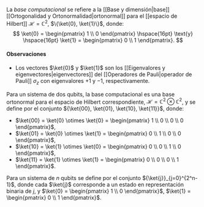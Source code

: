 La _base computacional_ se refiere a la [[Base y dimensión|base]] [[Ortogonalidad y Ortonormalidad|ortonormal]] para el [[espacio de Hilbert]] $\mathcal{H} = \mathbb{C}^2$, $\{\ket{0}, \ket{1}\}$, donde:
$$
\ket{0} = \begin{pmatrix} 1 \\ 0 \end{pmatrix} \hspace{16pt} \text{y} \hspace{16pt} \ket{1} = \begin{pmatrix} 0 \\ 1 \end{pmatrix}.
$$
#### Observaciones
* Los vectores $\ket{0}$ y $\ket{1}$ son los [[Eigenvalores y eigenvectores|eigenvectores]] del [[Operadores de Pauli|operador de Pauli]] $\sigma_z$ con eigenvalores $+1$ y $-1$, respectivamente.

Para un sistema de dos qubits, la base computacional es una base ortonormal para el espacio de Hilbert correspondiente, $\mathcal{H} = \mathbb{C}^2 \otimes \mathbb{C}^2$, y se define por el conjunto ${\ket{00}, \ket{01}, \ket{10}, \ket{11}}$, donde:

- $\ket{00} = \ket{0} \otimes \ket{0} = \begin{pmatrix} 1 \\ 0 \\ 0 \\ 0 \end{pmatrix}$,
- $\ket{01} = \ket{0} \otimes \ket{1} = \begin{pmatrix} 0 \\ 1 \\ 0 \\ 0 \end{pmatrix}$,
- $\ket{10} = \ket{1} \otimes \ket{0} = \begin{pmatrix} 0 \\ 0 \\ 1 \\ 0 \end{pmatrix}$,
- $\ket{11} = \ket{1} \otimes \ket{1} = \begin{pmatrix} 0 \\ 0 \\ 0 \\ 1 \end{pmatrix}$.

Para un sistema de $n$ qubits se define por el conjunto ${\ket{j}}_{j=0}^{2^n-1}$, donde cada $\ket{j}$ corresponde a un estado en representación binaria de $j$, y $\ket{0} = \begin{pmatrix} 1 \\ 0 \end{pmatrix}$, $\ket{1} = \begin{pmatrix} 0 \\ 1 \end{pmatrix}$.